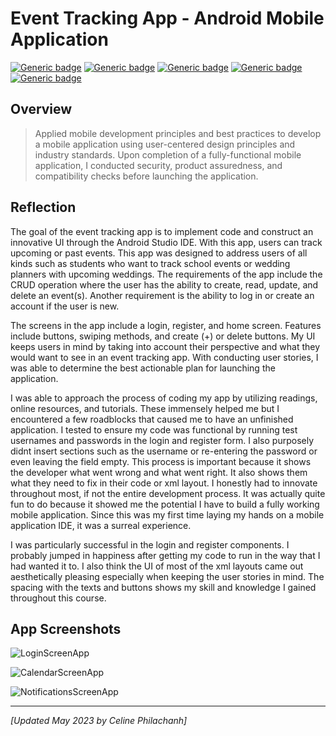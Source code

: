 # Event Tracking App - Android Mobile Application

[![Generic badge](https://img.shields.io/badge/Development_tool-Android_Studio-red.svg)](https://developer.android.com/studio/) [![Generic badge](https://img.shields.io/badge/language-JAVA-blue.svg)](https://isocpp.org/) [![Generic badge](https://img.shields.io/badge/database-SQLite-green.svg)](https://sqlite.org/index.html) [![Generic badge](https://img.shields.io/badge/ide-Android_Studio-purple.svg)](https://developer.android.com/studio/) [![Generic badge](https://img.shields.io/badge/license-MIT-orange.svg)](LICENSE)

## Overview
> Applied mobile development principles and best practices to develop a mobile application using user-centered design principles and industry standards. Upon completion of a fully-functional mobile application, I conducted security, product assuredness, and compatibility checks before launching the application.

## Reflection

The goal of the event tracking app is to implement code and construct an innovative UI through the Android Studio IDE. With this app, users can track upcoming or past events. This app was designed to address users of all kinds such as students who want to track school events or wedding planners with upcoming weddings. The requirements of the app include the CRUD operation where the user has the ability to create, read, update, and delete an event(s). Another requirement is the ability to log in or create an account if the user is new. 

The screens in the app include a login, register, and home screen. Features include buttons, swiping methods, and create (+) or delete buttons. My UI keeps users in mind by taking into account their perspective and what they would want to see in an event tracking app. With conducting user stories, I was able to determine the best actionable plan for launching the application. 

I was able to approach the process of coding my app by utilizing readings, online resources, and tutorials. These immensely helped me but I encountered a few roadblocks that caused me to have an unfinished application. I tested to ensure my code was functional by running test usernames and passwords in the login and register form. I also purposely didnt insert sections such as the username or re-entering the password or even leaving the field empty. This process is important because it shows the developer what went wrong and what went right. It also shows them what they need to fix in their code or xml layout. I honestly had to innovate throughout most, if not the entire development process. It was actually quite fun to do because it showed me the potential I have to build a fully working mobile application. Since this was my first time laying my hands on a mobile application IDE, it was a surreal experience. 

I was particularly successful in the login and register components. I probably jumped in happiness after getting my code to run in the way that I had wanted it to. I also think the UI of most of the xml layouts came out aesthetically pleasing especially when keeping the user stories in mind. The spacing with the texts and buttons shows my skill and knowledge I gained throughout this course. 

## App Screenshots

![LoginScreenApp](https://user-images.githubusercontent.com/88872392/236702663-5e6fd81d-01f3-46ce-b795-9c9d160a8f03.png)

![CalendarScreenApp](https://user-images.githubusercontent.com/88872392/236702812-84ea26a1-bb9e-43a2-8d81-05c9d9a155f3.png)

![NotificationsScreenApp](https://user-images.githubusercontent.com/88872392/236702813-e04bee9d-6275-4534-94a4-9ceeca088984.png)

---
*[Updated May 2023 by Celine Philachanh]*
